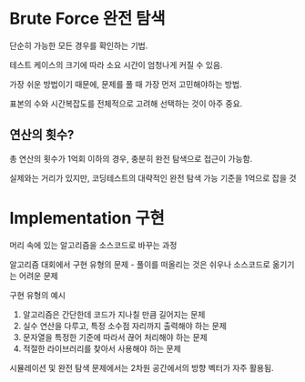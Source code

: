 # Brute Force 완전 탐색

단순히 가능한 모든 경우를 확인하는 기법.

테스트 케이스의 크기에 따라 소요 시간이 엄청나게 커질 수 있음.

가장 쉬운 방법이기 때문에, 문제를 풀 때 가장 먼저 고민해야하는 방법.

표본의 수와 시간복잡도를 전체적으로 고려해 선택하는 것이 아주 중요.

## 연산의 횟수?

총 연산의 횟수가 1억회 이하의 경우, 충분히 완전 탐색으로 접근이 가능함.

실제와는 거리가 있지만, 코딩테스트의 대략적인 완전 탐색 가능 기준을 1억으로 잡을 것

# Implementation 구현

머리 속에 있는 알고리즘을 소스코드로 바꾸는 과정

알고리즘 대회에서 구현 유형의 문제
    - 풀이를 떠올리는 것은 쉬우나 소스코드로 옮기기는 어려운 문제

구현 유형의 예시
1. 알고리즘은 간단한데 코드가 지나칠 만큼 길어지는 문제
2. 실수 연산을 다루고, 특정 소수점 자리까지 출력해야 하는 문제
3. 문자열을 특정한 기준에 따라서 끊어 처리해야 하는 문제
4. 적절한 라이브러리를 찾아서 사용해야 하는 문제

시뮬레이션 및 완전 탐색 문제에서는 2차원 공간에서의 방향 벡터가 자주 활용됨.

